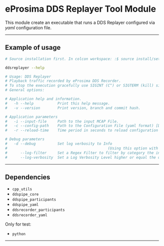 # eProsima DDS Replayer Tool Module
This module create an executable that runs a DDS Replayer configured via *yaml* configuration file.

---

## Example of usage

```sh
# Source installation first. In colcon workspace: :$ source install/setup.bash

ddsreplayer --help

# Usage: DDS Replayer
# Playback traffic recorded by eProsima DDS Recorder.
# To stop the execution gracefully use SIGINT (C^) or SIGTERM (kill) signals.
# General options:

# Application help and information.
#   -h --help           Print this help message.
#   -v --version        Print version, branch and commit hash.

# Application parameters
#   -i --input-file     Path to the input MCAP File.
#   -c --config-path    Path to the Configuration File (yaml format) [Default: ./DDS_REPLAYER_CONFIGURATION.yaml].
#   -r --reload-time    Time period in seconds to reload configuration file. This is needed when FileWatcher functionality is not available (e.g. config file is a symbolic link). Value 0 does not reload file. [Default: 0].

# Debug parameters
#   -d --debug          Set log verbosity to Info
#                                              (Using this option with --log-filter and/or --log-verbosity will head to undefined behaviour).
#      --log-filter     Set a Regex Filter to filter by category the info and warning log entries. [Default = "DDSREPLAYER"].
#      --log-verbosity  Set a Log Verbosity Level higher or equal the one given. (Values accepted: "info","warning","error" no Case Sensitive) [Default = "warning"].
```

---

## Dependencies

* `cpp_utils`
* `ddspipe_core`
* `ddspipe_participants`
* `ddspipe_yaml`
* `ddsrecorder_participants`
* `ddsrecorder_yaml`

Only for test:

* `python`

---
